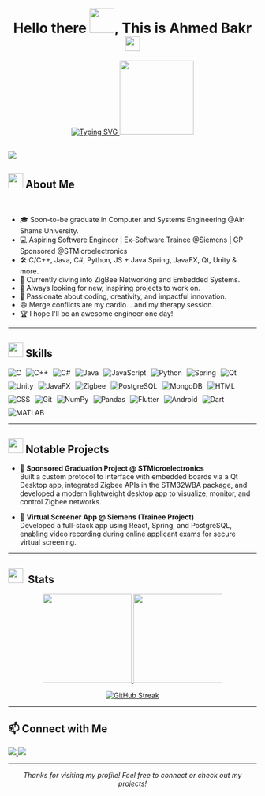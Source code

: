 <h1 align="center">Hello there <img src="https://user-images.githubusercontent.com/74038190/214644145-264f4759-7633-441e-9d67-d8dda9d50d26.gif" width="50">, This is Ahmed Bakr <img src="https://github.com/AhmedBakrXI/AhmedBakrXI/assets/114930002/db7b2fe1-5ff5-491c-9fec-3e13af7b3bfb" width="30"></h1>

<p align="center">
  <a href="https://git.io/typing-svg">
    <img src="https://readme-typing-svg.herokuapp.com?font=Fira+Code&pause=1000&center=true&random=false&width=435&lines=Computer+Engineering+Student+%40ASU%2C;Driven+by+The+Flame+of+Creativity%2C;Having+Coding+Inspiration+%26+Science%2C;Passionate+%26+Hard+Working+Student." alt="Typing SVG" />
  </a>
  <img src="https://private-user-images.githubusercontent.com/114930002/316238341-05b07571-a558-43c5-ac40-fb0be0415860.gif?jwt=eyJhbGciOiJIUzI1NiIsInR5cCI6IkpXVCJ9.eyJpc3MiOiJnaXRodWIuY29tIiwiYXVkIjoicmF3LmdpdGh1YnVzZXJjb250ZW50LmNvbSIsImtleSI6ImtleTUiLCJleHAiOjE3MTM5OTQ4MzEsIm5iZiI6MTcxMzk5NDUzMSwicGF0aCI6Ii8xMTQ5MzAwMDIvMzE2MjM4MzQxLTA1YjA3NTcxLWE1NTgtNDNjNS1hYzQwLWZiMGJlMDQxNTg2MC5naWY_WC1BbXotQWxnb3JpdGhtPUFXUzQtSE1BQy1TSEEyNTYmWC1BbXotQ3JlZGVudGlhbD1BS0lBVkNPRFlMU0E1M1BRSzRaQSUyRjIwMjQwNDI0JTJGdXMtZWFzdC0xJTJGczMlMkZhd3M0X3JlcXVlc3QmWC1BbXotRGF0ZT0yMDI0MDQyNFQyMTM1MzFaJlgtQW16LUV4cGlyZXM9MzAwJlgtQW16LVNpZ25hdHVyZT0yNWVmYTRjNDQzZDMzZjU2ZWI3ZjU0YTRkYmI3NGJhODk4MTVlMzhhYmRkY2U4MGQ5N2VlODI0NmQwNjVmZmRlJlgtQW16LVNpZ25lZEhlYWRlcnM9aG9zdCZhY3Rvcl9pZD0wJmtleV9pZD0wJnJlcG9faWQ9MCJ9.rMnNZ_lTYL8gJG5Hp485b8ZNUpcUAiSjWVXH6ew8cNE" width="150">
</p>
<br>

<img src="https://user-images.githubusercontent.com/74038190/212284100-561aa473-3905-4a80-b561-0d28506553ee.gif">

<h2><img src="https://user-images.githubusercontent.com/74038190/221352989-518609ab-b4d1-459e-929f-a08cd2bd9b3c.gif" width="30"> About Me</h2>
<br>

- 🎓 Soon-to-be graduate in Computer and Systems Engineering @Ain Shams University.
- 💻 Aspiring Software Engineer | Ex-Software Trainee @Siemens | GP Sponsored @STMicroelectronics
- 🛠️ C/C++, Java, C#, Python, JS + Java Spring, JavaFX, Qt, Unity & more.
- 🌱 Currently diving into ZigBee Networking and Embedded Systems.
- 🔭 Always looking for new, inspiring projects to work on.
- 🎨 Passionate about coding, creativity, and impactful innovation.
- 😄 Merge conflicts are my cardio... and my therapy session.
- 🏆 I hope I'll be an awesome engineer one day!

---

<h2><img src="https://user-images.githubusercontent.com/74038190/212284087-bbe7e430-757e-4901-90bf-4cd2ce3e1852.gif" width="30"> Skills</h2>

<div style="display: flex; flex-wrap: wrap; gap: 10px; align-items: center;">
  <img src="https://img.shields.io/badge/C-00599C?logo=c&logoColor=white&style=for-the-badge" alt="C">
  <img src="https://img.shields.io/badge/C++-00599C?logo=c%2B%2B&logoColor=white&style=for-the-badge" alt="C++">
  <img src="https://img.shields.io/badge/C%23-00599C?style=for-the-badge&logo=C%23&logoColor=white" alt="C#">
  <img src="https://img.shields.io/badge/Java-ED8B00?logo=openjdk&logoColor=white&style=for-the-badge" alt="Java">
  <img src="https://img.shields.io/badge/JavaScript-F7DF1E?logo=javascript&logoColor=black&style=for-the-badge" alt="JavaScript">
  <img src="https://img.shields.io/badge/Python-3776AB?logo=python&logoColor=white&style=for-the-badge" alt="Python">
  <img src="https://img.shields.io/badge/Spring-6DB33F?logo=spring&logoColor=white&style=for-the-badge" alt="Spring">
  <img src="https://img.shields.io/badge/Qt-41CD52?logo=qt&logoColor=white&style=for-the-badge" alt="Qt">
  <img src="https://img.shields.io/badge/Unity-000000?logo=unity&logoColor=white&style=for-the-badge" alt="Unity">
  <img src="https://img.shields.io/badge/JavaFX-007396?logo=openjdk&logoColor=white&style=for-the-badge" alt="JavaFX">
  <img src="https://img.shields.io/badge/Zigbee-EB0443?style=for-the-badge&logo=zigbee&logoColor=white" alt="Zigbee">
  <img src="https://img.shields.io/badge/PostgreSQL-4169E1?logo=postgresql&logoColor=white&style=for-the-badge" alt="PostgreSQL">
  <img src="https://img.shields.io/badge/MongoDB-47A248?logo=mongodb&logoColor=white&style=for-the-badge" alt="MongoDB">
  <img src="https://img.shields.io/badge/HTML5-E34F26?logo=html5&logoColor=white&style=for-the-badge" alt="HTML">
  <img src="https://img.shields.io/badge/CSS3-1572B6?logo=css3&logoColor=white&style=for-the-badge" alt="CSS">
  <img src="https://img.shields.io/badge/Git-F05032?logo=git&logoColor=white&style=for-the-badge" alt="Git">
  <img src="https://img.shields.io/badge/NumPy-013243?logo=numpy&logoColor=white&style=for-the-badge" alt="NumPy">
  <img src="https://img.shields.io/badge/Pandas-150458?logo=pandas&logoColor=white&style=for-the-badge" alt="Pandas">
  <img src="https://img.shields.io/badge/Flutter-02569B?logo=flutter&logoColor=white&style=for-the-badge" alt="Flutter">
  <img src="https://img.shields.io/badge/Android-3DDC84?logo=android&logoColor=white&style=for-the-badge" alt="Android">
  <img src="https://img.shields.io/badge/Dart-0175C2?logo=dart&logoColor=white&style=for-the-badge" alt="Dart">
  <img src="https://img.shields.io/badge/MATLAB-0076A8?logo=matplotlib&logoColor=white&style=for-the-badge" alt="MATLAB">
</div>

---

<h2><img src="https://user-images.githubusercontent.com/74038190/221352989-518609ab-b4d1-459e-929f-a08cd2bd9b3c.gif" width="30"> Notable Projects</h2>

- 🏅 **Sponsored Graduation Project @ STMicroelectronics**  
  Built a custom protocol to interface with embedded boards via a Qt Desktop app, integrated Zigbee APIs in the STM32WBA package, and developed a modern lightweight desktop app to visualize, monitor, and control Zigbee networks.

- 🚀 **Virtual Screener App @ Siemens (Trainee Project)**  
  Developed a full-stack app using React, Spring, and PostgreSQL, enabling video recording during online applicant exams for secure virtual screening.

---

<h2><img src="https://github.com/Anmol-Baranwal/Cool-GIFs-For-GitHub/assets/74038190/fa83eeb9-f4e2-4d85-93f0-688af11babf8" width="30">&nbsp; Stats</h2>
<p align="center">
  <a href="https://github.com/AhmedBakrXI">
    <img height="180em" src="https://github-readme-stats.vercel.app/api?username=AhmedBakrXI&show_icons=true&theme=radical" />
  </a>
  <a href="https://github.com/AhmedBakrXI">
    <img height="180em" src="https://github-readme-stats.vercel.app/api/top-langs/?username=AhmedBakrXI&layout=compact&theme=radical" />
  </a>
</p>
<p align="center">
<a href="https://git.io/streak-stats"><img src="https://streak-stats.demolab.com?user=AhmedBakrXI&theme=radical&card_width=465" alt="GitHub Streak" /></a>
</p> 

---

<h2>📫 Connect with Me</h2>
<p>
  <a href="https://github.com/AhmedBakrXI/AhmedBakrXI">
    <img src="https://img.shields.io/badge/-GitHub-181717?style=flat-square&logo=github&logoColor=white" />
  </a>
  <a href="https://www.linkedin.com/in/ahmed-mohammed-bakr/">
    <img src="https://img.shields.io/badge/-LinkedIn-0077B5?style=flat-square&logo=linkedin" />
  </a>
</p>

---

<p align="center"><i>Thanks for visiting my profile! Feel free to connect or check out my projects!</i></p>
